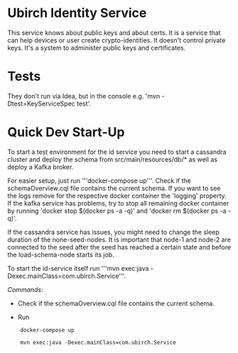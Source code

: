 # Ubirch Identity Service

This service knows about public keys and about certs. It is a service that can help devices or user create crypto-identities. It doesn't control 
private keys. It's a system to administer public keys and certificates. 

# Tests

They don't run via Idea, but in the console e.g. 'mvn -Dtest=KeyServiceSpec test'.

# Quick Dev Start-Up

To start a test environment for the id service you need to start a cassandra cluster and deploy the schema from
src/main/resources/db/* as well as deploy a Kafka broker.

For easier setup, just run '''docker-compose up'''. Check if the schemaOverview.cql file contains the current schema.
If you want to see the logs remove for the respective docker container the 'logging' property. If the kafka service 
has problems, try to stop all remaining docker container by running 'docker stop $(docker ps -a -q)' and 
'docker rm $(docker ps -a -q)'.

If the cassandra service has issues, you might need to change the sleep duration of the none-seed-nodes. It is important
that node-1 and node-2 are connected to the seed after the seed has reached a certain state and before the load-schema-node
starts its job.                                                

To start the id-service itself run '''mvn exec:java -Dexec.mainClass=com.ubirch.Service'''.

_Commands_:

* Check if the schemaOverview.cql file contains the current schema.

* Run 

```
    docker-compose up
```

```
    mvn exec:java -Dexec.mainClass=com.ubirch.Service
```


